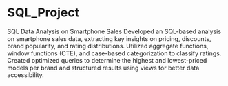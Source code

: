 # SQL_Project
SQL Data Analysis on Smartphone Sales
Developed an SQL-based analysis on smartphone sales data, extracting key insights on pricing, discounts, brand popularity, and rating distributions. Utilized aggregate functions, window functions (CTE), and case-based categorization to classify ratings. Created optimized queries to determine the highest and lowest-priced models per brand and structured results using views for better data accessibility.
